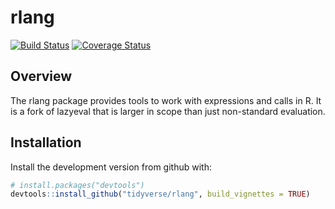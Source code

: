 # rlang

[![Build Status](https://travis-ci.org/tidyverse/rlang.svg?branch=master)](https://travis-ci.org/tidyverse/rlang)
[![Coverage Status](https://img.shields.io/codecov/c/github/tidyverse/rlang/master.svg)](https://codecov.io/github/tidyverse/rlang?branch=master)

## Overview

The rlang package provides tools to work with expressions and calls in
R. It is a fork of lazyeval that is larger in scope than just
non-standard evaluation.

## Installation

Install the development version from github with:

```R
# install.packages("devtools")
devtools::install_github("tidyverse/rlang", build_vignettes = TRUE)
```
